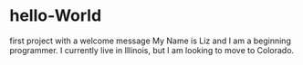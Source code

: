 # hello-World
first project with a welcome message
My Name is Liz and I am a beginning programmer. I currently live in Illinois, but I am looking to move to Colorado. 
